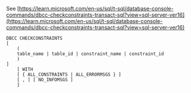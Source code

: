 See [https://learn.microsoft.com/en-us/sql/t-sql/database-console-commands/dbcc-checkconstraints-transact-sql?view=sql-server-ver16](https://learn.microsoft.com/en-us/sql/t-sql/database-console-commands/dbcc-checkconstraints-transact-sql?view=sql-server-ver16)
```
DBCC CHECKCONSTRAINTS
[
    (
    table_name | table_id | constraint_name | constraint_id
    )
]
    [ WITH
    [ { ALL_CONSTRAINTS | ALL_ERRORMSGS } ]
    [ , ] [ NO_INFOMSGS ]
    ]
```
